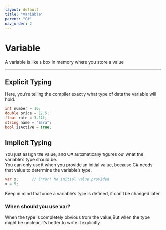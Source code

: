 ```yaml
---
layout: default
title: "Variable"
parent: "C#"
nav_order: 2
---
```


# Variable 

A variable is like a box in memory where you store a value. 

---

## Explicit Typing
  
Here, you’re telling the compiler exactly what type of data the variable will hold.

```csharp
int number = 10;
double price = 12.5;
float rate = 3.14f;
string name = "Sara";
bool isActive = true;
```

## Implicit Typing
  
You just assign the value, and C# automatically figures out what the variable’s type should be.  
You can only use it when you provide an initial value, because C# needs that value to determine the variable’s type.  

```csharp
var x;      // Error! No initial value provided
x = 5;
```
Keep in mind that once a variable’s type is defined, it can’t be changed later.  


### When should you use var?
When the type is completely obvious from the value,But when the type might be unclear, it’s better to write it explicitly 